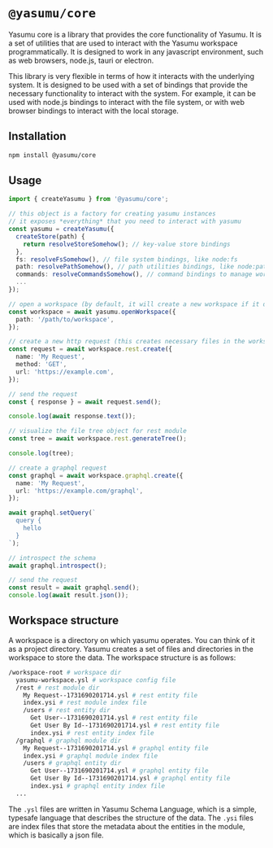 # `@yasumu/core`

Yasumu core is a library that provides the core functionality of Yasumu. It is a set of utilities that are used to interact with the Yasumu workspace programmatically. It is designed to work in any javascript environment, such as web browsers, node.js, tauri or electron.

This library is very flexible in terms of how it interacts with the underlying system. It is designed to be used with a set of bindings that provide the necessary functionality to interact with the system. For example, it can be used with node.js bindings to interact with the file system, or with web browser bindings to interact with the local storage.

## Installation

```bash
npm install @yasumu/core
```

## Usage

```typescript
import { createYasumu } from '@yasumu/core';

// this object is a factory for creating yasumu instances
// it exposes *everything* that you need to interact with yasumu
const yasumu = createYasumu({
  createStore(path) {
    return resolveStoreSomehow(); // key-value store bindings
  },
  fs: resolveFsSomehow(), // file system bindings, like node:fs
  path: resolvePathSomehow(), // path utilities bindings, like node:path
  commands: resolveCommandsSomehow(), // command bindings to manage workspace commands
  ...
});

// open a workspace (by default, it will create a new workspace if it doesn't exist)
const workspace = await yasumu.openWorkspace({
  path: '/path/to/workspace',
});

// create a new http request (this creates necessary files in the workspace)
const request = await workspace.rest.create({
  name: 'My Request',
  method: 'GET',
  url: 'https://example.com',
});

// send the request
const { response } = await request.send();

console.log(await response.text());

// visualize the file tree object for rest module
const tree = await workspace.rest.generateTree();

console.log(tree);

// create a graphql request
const graphql = await workspace.graphql.create({
  name: 'My Request',
  url: 'https://example.com/graphql',
});

await graphql.setQuery(`
  query {
    hello
  }
`);

// introspect the schema
await graphql.introspect();

// send the request
const result = await graphql.send();
console.log(await result.json());
```

## Workspace structure

A workspace is a directory on which yasumu operates. You can think of it as a project directory. Yasumu creates a set of files and directories in the workspace to store the data. The workspace structure is as follows:

```bash
/workspace-root # workspace dir
  yasumu-workspace.ysl # workspace config file
  /rest # rest module dir
    My Request--1731690201714.ysl # rest entity file
    index.ysi # rest module index file
    /users # rest entity dir
      Get User--1731690201714.ysl # rest entity file
      Get User By Id--1731690201714.ysl # rest entity file
      index.ysi # rest entity index file
  /graphql # graphql module dir
    My Request--1731690201714.ysl # graphql entity file
    index.ysi # graphql module index file
    /users # graphql entity dir
      Get User--1731690201714.ysl # graphql entity file
      Get User By Id--1731690201714.ysl # graphql entity file
      index.ysi # graphql entity index file
  ...
```

The `.ysl` files are written in Yasumu Schema Language, which is a simple, typesafe language that describes the structure of the data. The `.ysi` files are index files that store the metadata about the entities in the module, which is basically a json file.

